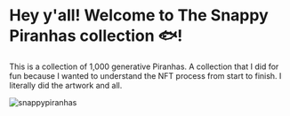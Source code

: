 # Hey y'all! Welcome to The Snappy Piranhas collection 🐟!

This is a collection of 1,000 generative Piranhas. A collection that I did for fun because I wanted to understand the NFT process from start to finish. 
I literally did the artwork and all.

![snappypiranhas](https://user-images.githubusercontent.com/88997637/150662196-a9e1338c-d431-4406-bef7-4022db11efc9.gif)


